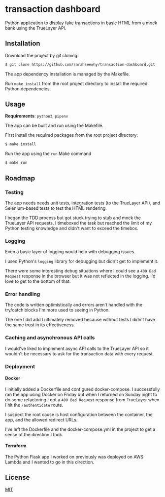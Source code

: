 # transaction dashboard

Python application to display fake transactions in basic HTML from a mock bank using the TrueLayer API.

## Installation

Download the project by git cloning:

```bash
$ git clone https://github.com/sarahseewhy/transaction-dashboard.git
```
The app dependency installation is managed by the Makefile.

Run `make install` from the root project directory to install the required Python dependencies.

## Usage

**Requirements**: `python3`, `pipenv`

The app can be built and run using the Makefile.

First install the required packages from the root project directory:

```bash
$ make install
```

Run the app using the `run` Make command

```bash
$ make run
```

## Roadmap

### Testing

The app needs needs unit tests, integration tests (to the TrueLayer API), and Selenium-based tests to test the HTML rendering.

I began the TDD process but got stuck trying to stub and mock the TrueLayer API requests. I timeboxed the task but reached the limit of my Python testing knowledge and didn't want to exceed the timebox.  

### Logging

Even a basic layer of logging would help with debugging issues.

I used Python's `logging` library for debugging but didn't get to implement it.

There were some interesting debug situations where I could see a `400 Bad Request` response in the browser but it was not reflected in the logging. I'd love to get to the bottom of that.

### Error handling

The code is written optimistically and errors aren't handled with the try/catch blocks I'm more used to seeing in Python.

The one I did add I ultimately removed because without tests I didn't have the same trust in its effectiveness.

### Caching and asynchronous API calls

I would've liked to implement async API calls to the TrueLayer API so it wouldn't be necessary to ask for the transaction data with every request.

### Deployment

#### Docker

I initially added a Dockerfile and configured docker-compose. I successfully ran the app using Docker on Friday but when I returned on Sunday night to do some refactoring I got a `400 Bad Request` response from TrueLayer when I hit the `/authenticate` route.

I suspect the root cause is host configuration between the container, the app, and the allowed redirect URLs.

I've left the Dockerfile and the docker-compose.yml in the project to get a sense of the direction I took.

#### Terraform

The Python Flask app I worked on previously was deployed on AWS Lambda and I wanted to go in this direction. 

## License
[MIT](https://choosealicense.com/licenses/mit/)